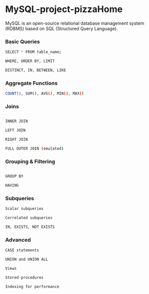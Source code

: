# MySQL-project-pizzaHome
MySQL is an open-source relational database management system (RDBMS) based on SQL (Structured Query Language).

### Basic Queries
```bash
SELECT * FROM table_name;

WHERE, ORDER BY, LIMIT

DISTINCT, IN, BETWEEN, LIKE

```
### Aggregate Functions
```bash
COUNT(), SUM(), AVG(), MIN(), MAX()

```

### Joins
```bash

INNER JOIN

LEFT JOIN

RIGHT JOIN

FULL OUTER JOIN (emulated)

```

### Grouping & Filtering
```bash

GROUP BY

HAVING
```
### Subqueries
```bash
Scalar subqueries

Correlated subqueries

IN, EXISTS, NOT EXISTS
```

### Advanced
```bash
CASE statements

UNION and UNION ALL

Views

Stored procedures

Indexing for performance
```
